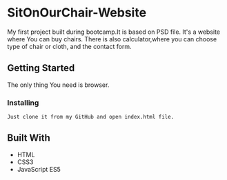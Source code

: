 # SitOnOurChair-Website
My first project built during bootcamp.It is based on PSD file. It's a website where You can buy chairs. There is also calculator,where you can choose type of chair or cloth, and the contact form.

## Getting Started
The only thing You need is browser.

### Installing
```
Just clone it from my GitHub and open index.html file.
```

## Built With
* HTML
* CSS3
* JavaScript ES5
